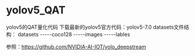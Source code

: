 # yolov5_QAT
yolov5的QAT量化代码
下载最新的yolov5官方代码：yolov5-7.0
datasets文件结构：
datasets
-----coco128
-----images
-----lables

参照：https://github.com/NVIDIA-AI-IOT/yolo_deepstream
